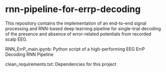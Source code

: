 # rnn-pipeline-for-errp-decoding
This repository contains the implementation of an end-to-end signal processing and RNN-based deep learning pipeline for single-trial decoding of the presence and absence of error-related potentials from recorded scalp EEG. 

RNN_ErrP_main.ipynb: Python script of a high-performing EEG ErrP Decoding RNN Pipeline

clean_requirements.txt: Dependencies for this project
